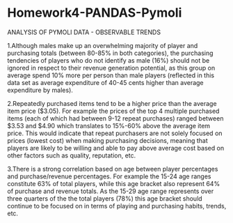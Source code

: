 # Homework4-PANDAS-Pymoli

ANALYSIS OF PYMOLI DATA - OBSERVABLE TRENDS

1.Although males make up an overwhelming majority of player and purchasing totals (between 80-85% in both categories), the purchasing tendencies of players who do not identify as male (16%) should not be ignored in respect to their revenue generation potential, as this group on average spend 10% more per person than male players (reflected in this data set as average expenditure of 40-45 cents higher than average expenditure by males).

2.Repeatedly purchased items tend to be a higher price than the average item price ($3.05). For example the prices of the top 4 multiple purchased items (each of which had between 9-12 repeat purchases) ranged between $3.53 and $4.90 which translates to 15%-60% above the average item price. This would indicate that repeat purchasers are not solely focused on prices (lowest cost) when making purchasing decisions, meaning that players are likely to be willing and able to pay above average cost based on other factors such as quality, reputation, etc.

3.There is a strong correlation based on age between player percentages and purchase/revenue percentages. For example the 15-24 age ranges constitute 63% of total players, while this age bracket also represent 64% of purchase and revenue totals. As the 15-29 age range represents over three quarters of the the total players (78%) this age bracket should continue to be focused on in terms of playing and purchasing habits, trends, etc.
